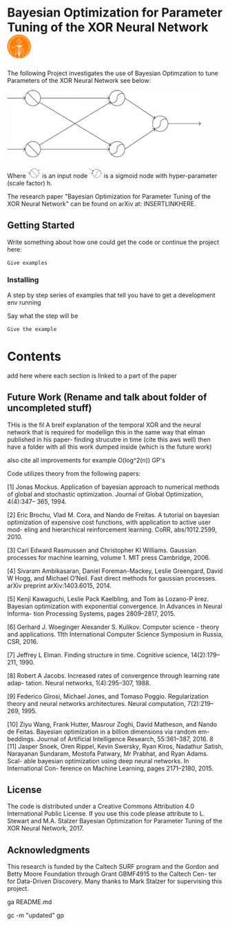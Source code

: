 # Bayesian Optimization for Parameter Tuning of the XOR Neural Network <img src="https://github.com/LawrenceMMStewart/Bayesian_Optimization/blob/master/Images/caltech.png" width="55">



The following Project investigates the use of Bayesian Optimzation to tune Parameters of the XOR Neural Network see below:


<img src="https://github.com/LawrenceMMStewart/Bayesian_Optimization/blob/master/Images/XOR.png" width="450">

Where <img src="https://github.com/LawrenceMMStewart/Bayesian_Optimization/blob/master/Images/inputnode.png" width="30"> is an input node
<img src="https://github.com/LawrenceMMStewart/Bayesian_Optimization/blob/master/Images/sigmoidnode.png" width="30"> is a sigmoid node with hyper-parameter (scale factor) h. 


The research paper "Bayesian Optimization for Parameter Tuning of the XOR Neural Network" can be found on arXiv at: INSERTLINKHERE.




## Getting Started

Write something about how one could get the code or continue the project here:

```
Give examples
```

### Installing

A step by step series of examples that tell you have to get a development env running

Say what the step will be

```
Give the example
```









# Contents 
add here where each section is linked to a part of the paper


## Future Work (Rename and talk about folder of uncompleted stuff)

THis is the fil
A breif explanation of the temporal XOR and the neural network that is required for modellign this in the same way that elman  published in his paper- finding strucutre in time (cite this aws well) then have a folder with all this work dumped inside (which is the future work)


also cite all improvements for example O(log^2(n)) GP's








Code utilizes theory from the following papers:

[1] Jonas Mockus. Application of bayesian approach to numerical methods of global and stochastic optimization. Journal of Global Optimization, 4(4):347– 365, 1994.

[2] Eric Brochu, Vlad M. Cora, and Nando de Freitas. A tutorial on bayesian optimization of expensive cost functions, with application to active user mod- eling and hierarchical reinforcement learning. CoRR, abs/1012.2599, 2010.

[3] Carl Edward Rasmussen and Christopher KI Williams. Gaussian processes for machine learning, volume 1. MIT press Cambridge, 2006.

[4] Sivaram Ambikasaran, Daniel Foreman-Mackey, Leslie Greengard, David W Hogg, and Michael O’Neil. Fast direct methods for gaussian processes. arXiv preprint arXiv:1403.6015, 2014.

[5] Kenji Kawaguchi, Leslie Pack Kaelbling, and Tom ́as Lozano-P ́erez. Bayesian optimization with exponential convergence. In Advances in Neural Informa- tion Processing Systems, pages 2809–2817, 2015.

[6] Gerhard J. Woeginger Alexander S. Kulikov. Computer science - theory and applications. 11th International Computer Science Symposium in Russia, CSR, 2016.

[7] Jeffrey L Elman. Finding structure in time. Cognitive science, 14(2):179–211, 1990.

[8] Robert A Jacobs. Increased rates of convergence through learning rate adap- tation. Neural networks, 1(4):295–307, 1988.

[9] Federico Girosi, Michael Jones, and Tomaso Poggio. Regularization theory and neural networks architectures. Neural computation, 7(2):219–269, 1995.

[10] Ziyu Wang, Frank Hutter, Masrour Zoghi, David Matheson, and Nando de Feitas. Bayesian optimization in a billion dimensions via random em- beddings. Journal of Artificial Intelligence Research, 55:361–387, 2016.
8
[11] Jasper Snoek, Oren Rippel, Kevin Swersky, Ryan Kiros, Nadathur Satish, Narayanan Sundaram, Mostofa Patwary, Mr Prabhat, and Ryan Adams. Scal- able bayesian optimization using deep neural networks. In International Con- ference on Machine Learning, pages 2171–2180, 2015.



## License

The code is distributed under a Creative Commons Attribution 4.0 International Public License. If you use this code please attribute to L. Stewart and M.A. Stalzer Bayesian Optimization for Parameter Tuning of the XOR Neural Network, 2017.

## Acknowledgments

This research is funded by the Caltech SURF program and the Gordon and Betty Moore Foundation through Grant GBMF4915 to the Caltech Cen- ter for Data-Driven Discovery. Many thanks to Mark Stalzer for supervising this project.



ga README.md   

gc -m "updated"
gp
